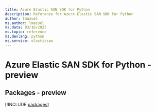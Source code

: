 ```yaml
---
title: Azure Elastic SAN SDK for Python
description: Reference for Azure Elastic SAN SDK for Python
author: lmazuel
ms.author: lmazuel
ms.data: 03/16/2023
ms.topic: reference
ms.devlang: python
ms.service: elasticsan
---
```

# Azure Elastic SAN SDK for Python - preview
## Packages - preview
[!INCLUDE [packages](elastic-san-index.md)]